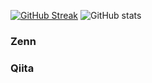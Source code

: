 [![GitHub Streak](https://streak-stats.demolab.com?user=subaru-hello&theme=vue-dark&locale=fr)](https://git.io/streak-stats)
![GitHub stats](https://github-readme-stats.vercel.app/api?username=subaru-hello&show_icons=true&theme=dark)
### Zenn
<!-- profile updater begin: zenn -->
<!-- profile updater end: zenn -->

### Qiita
<!-- profile updater begin: qiita -->
<!-- profile updater end: qiita -->